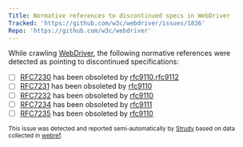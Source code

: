 ```yaml
---
Title: Normative references to discontinued specs in WebDriver
Tracked: 'https://github.com/w3c/webdriver/issues/1836'
Repo: 'https://github.com/w3c/webdriver'
---
```


While crawling [WebDriver](https://w3c.github.io/webdriver/), the following normative references were detected as pointing to discontinued specifications:
* [ ] [RFC7230](https://httpwg.org/specs/rfc7230.html) has been obsoleted by [rfc9110](https://httpwg.org/specs/rfc9110.html),[rfc9112](https://httpwg.org/specs/rfc9112.html)
* [ ] [RFC7231](https://httpwg.org/specs/rfc7231.html) has been obsoleted by [rfc9110](https://httpwg.org/specs/rfc9110.html)
* [ ] [RFC7232](https://httpwg.org/specs/rfc7232.html) has been obsoleted by [rfc9110](https://httpwg.org/specs/rfc9110.html)
* [ ] [RFC7234](https://httpwg.org/specs/rfc7234.html) has been obsoleted by [rfc9111](https://httpwg.org/specs/rfc9111.html)
* [ ] [RFC7235](https://httpwg.org/specs/rfc7235.html) has been obsoleted by [rfc9110](https://httpwg.org/specs/rfc9110.html)

<sub>This issue was detected and reported semi-automatically by [Strudy](https://github.com/w3c/strudy/) based on data collected in [webref](https://github.com/w3c/webref/).</sub>

